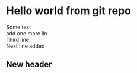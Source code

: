 # Hello world from git repo 
Some text  
add one more lin  
Third line  
Next line added  
## New header

